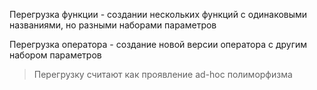 Перегрузка функции - создании нескольких функций с одинаковыми названиями, но разными наборами параметров

Перегрузка оператора - создание новой версии оператора с другим набором параметров

> Перегрузку считают как проявление ad-hoc полиморфизма
